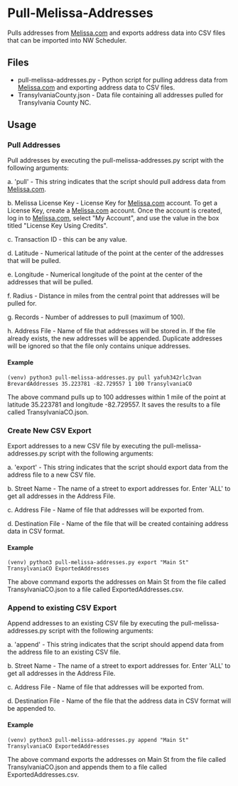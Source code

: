# Pull-Melissa-Addresses

Pulls addresses from [Melissa.com](melissa.com) and exports address data into CSV files that can be imported into NW Scheduler.

## Files
- pull-melissa-addresses.py - Python script for pulling address data from [Melissa.com](https://melissa.com) and exporting address data to CSV files.
- TransylvaniaCounty.json - Data file containing all addresses pulled for Transylvania County NC.

## Usage

### Pull Addresses
Pull addresses by executing the pull-melissa-addresses.py script with the following arguments:

  a. 'pull' - This string indicates that the script should pull address data from [Melissa.com](https://melissa.com).

  b. Melissa License Key - License Key for [Melissa.com](https://melissa.com) account. To get a License Key, create a [Melissa.com](https://melissa.com) account. Once the account is created, log in to [Melissa.com](https://melissa.com), select "My Account", and use the value in the box titled "License Key Using Credits".

  c. Transaction ID - this can be any value.

  d. Latitude - Numerical latitude of the point at the center of the addresses that will be pulled.

  e. Longitude - Numerical longitude of the point at the center of the addresses that will be pulled.

  f. Radius - Distance in miles from the central point that addresses will be pulled for.

  g. Records - Number of addresses to pull (maximum of 100).

  h. Address File - Name of file that addresses will be stored in. If the file already exists, the new addresses will be appended. Duplicate addresses will be ignored so that the file only contains unique addresses.

#### Example
```(venv) python3 pull-melissa-addresses.py pull yafuh342rlc3van BrevardAddresses 35.223781 -82.729557 1 100 TransylvaniaCO```

The above command pulls up to 100 addresses within 1 mile of the point at latitude 35.223781 and longitude -82.729557. It saves the results to a file called TransylvaniaCO.json.

### Create New CSV Export
Export addresses to a new CSV file by executing the pull-melissa-addresses.py script with the following arguments:

  a. 'export' - This string indicates that the script should export data from the address file to a new CSV file.

  b. Street Name - The name of a street to export addresses for. Enter 'ALL' to get all addresses in the Address File.

  c. Address File - Name of file that addresses will be exported from.

  d. Destination File - Name of the file that will be created containing address data in CSV format.

#### Example
```(venv) python3 pull-melissa-addresses.py export "Main St" TransylvaniaCO ExportedAddresses```

The above command exports the addresses on Main St from the file called TransylvaniaCO.json to a file called ExportedAddresses.csv.

### Append to existing CSV Export
Append addresses to an existing CSV file by executing the pull-melissa-addresses.py script with the following arguments:

  a. 'append' - This string indicates that the script should append data from the address file to an existing CSV file.

  b. Street Name - The name of a street to export addresses for. Enter 'ALL' to get all addresses in the Address File.

  c. Address File - Name of file that addresses will be exported from.

  d. Destination File - Name of the file that the address data in CSV format will be appended to.

#### Example
```(venv) python3 pull-melissa-addresses.py append "Main St" TransylvaniaCO ExportedAddresses```

The above command exports the addresses on Main St from the file called TransylvaniaCO.json and appends them to a file called ExportedAddresses.csv.
